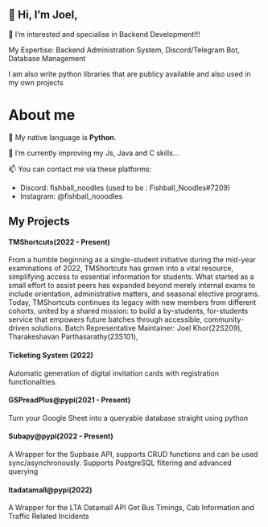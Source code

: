 ## 👋 Hi, I’m Joel,

👀 I’m interested and specialise in Backend Development!!!

My Expertise: Backend Administration System, Discord/Telegram Bot, Database Management

I am also write python libraries that are publicy available and also used in my own projects

# About me
🌱 My native language is **Python**.

💞️ I’m currently improving my Js, Java and C skills...

📫 You can contact me via these platforms:
 - Discord: fishball_noodles (used to be : Fishball_Noodles#7209)
 - Instagram: @fishball_nooodles

## My Projects
#### TMShortcuts(2022 - Present)
From a humble beginning as a single-student initiative during the mid-year examinations of 2022, TMShortcuts has grown into a vital resource, simplifying access to essential information for students. What started as a small effort to assist peers has expanded beyond merely internal exams to include orientation, administrative matters, and seasonal elective programs. Today, TMShortcuts continues its legacy with new members from different cohorts, united by a shared mission: to build a by-students, for-students service that empowers future batches through accessible, community-driven solutions.
Batch Representative Maintainer: Joel Khor(22S209), Tharakeshavan Parthasarathy(23S101), 

#### Ticketing System (2022)
Automatic generation of digital invitation cards with registration functionalities. 

#### GSPreadPlus@pypi(2021 - Present)
Turn your Google Sheet into a queryable database straight using python

#### Subapy@pypi(2022 - Present)
A Wrapper for the Supbase API, supports CRUD functions and can be used sync/asynchronously.
Supports PostgreSQL filtering and advanced querying 

#### ltadatamall@pypi(2022)
A Wrapper for the LTA Datamall API
Get Bus Timings, Cab Information and Traffic Related Incidents

<!---
TheReaper62/TheReaper62 is a ✨ special ✨ repository because its `README.md` (this file) appears on your GitHub profile.
You can click the Preview link to take a look at your changes.
--->
